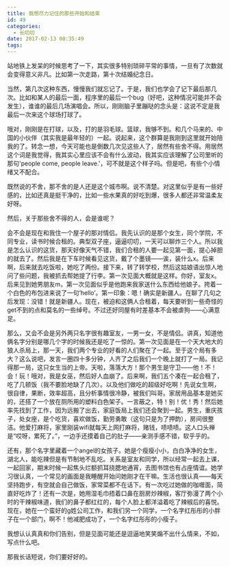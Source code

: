 ```yaml
---
title: 我想尽力记住的那些开始和结束
id: 49
categories:
  - 长叨叨
date: 2017-02-13 00:35:49
tags:
---
```


站地铁上发呆的时候思考了一下，其实很多特别琐碎平常的事情，一旦有了次数就会变得意义非凡。比如第一次走路，第十次结婚纪念日。

当然，第几次这种东西，慢慢我们就忘记了。于是，我们也学会了记下最后那几次。比如和某人的最后一面，程序里的最后一个bug（好吧，这种情况可能并不会发生），谁谁的最后几场演唱会。所以，刚刚脑子里蹦哒的念头是：这说不定是我最后一次来这个球场打球了。

哦对，刚刚是在打球，以及，打的是羽毛球。篮球，我够不到。和几个马来的、中国的小伙伴（其实我是最年轻的）一起。说起来，这个群算是我刚到这里就开始陪我的了。转念一想，今天可能也是倒数几次见这些人了，居然有些舍不得。用居然这个词是我觉得，我其实心里应该不会有什么波动，我其实应该理解了公司里听的那句'people come, people leave.'，可不就是这个样子吗。但是吧，有些个小情绪又不配合。

既然说的不舍，那不舍的是人还是这个城市啊。说不清楚。对这里似乎是有一些好感的，比如还真是挺干净的，比如一些水果真的好吃到爆，很多人都还非常温柔友好呀。

然后，关于那些舍不得的人，会是谁呢？

会不会是现在和我住一个屋子的那对情侣。我先认识的是那个女生，同个学院，不同专业，读书时候合租的。典型双子座，逼逼叨叨，一天可以聊炸三个人。所以我是怎么认识的这货，那天好像天气不错，我们合租的人要一起见第一面，提心掉胆的就去了。然后我是在下车时候看见这货，戴了个墨镜——诶，装什么x。后来啊，后来就去吃饭啦，她吃了两份。接下来，转了转学校，然后这姑娘语出惊人地问了些问题，我被抓去帮她提了行李。第一次见面大概就是这样。你好，室友x。后来见到她男朋友m，第一次见面似乎是他跑来我家送什么东西给他娘子。挎着一个白色的布包进来说了一句‘hello’。第一印象：嗯！确实是新疆人。在聊了几句之后发现：没错！就是新疆人。现在，被迫和这俩人合租着，每天要听到一些奇怪的get不到的点和莫名的一些绰号。不过还好同屋有时差基本不会被虐狗——心满意足。

那么，又会不会是另外两只名字很有趣室友，一男一女，不是情侣。讲真，知道他俩名字分别是哪几个字的时候我还是吃了一惊的。第一次见面是在一个天大地大的狼人杀局上，那一天，我们两个专业的好看的人们聚在了一起。至于这个局有多大？这么说吧，发言一圈四十多分钟，人齐了之后我们一个晚上就打了一局。我记得那一局，这只女生当的上帝。天啦，落落大方！那个男生是守卫——他！不！会！玩！哦对，我是女巫，然后好人血崩了。后来啊，我们五个凑在一起合租了，吃了几顿饭（我不要脸地缺了几次）。以及他们做吃的超级好吃啊！先说女生啊，很自律，果断，效率超高，且分析事情很冷静，被我们叫哥。家居用品基本是她买的，还搭了一个放在厕所用的塑料白色架子。一言蔽之，特！别！优！秀！然后她率先找到了工作，因为远搬了出去，家庭饭局上我们还会聚到一起。男生，重庆孩子，处女座，是个吃货，喜欢做饭，勤劳勇敢（这句只是为了押韵），房间很整洁。他爱打麻将，家里刚装wifi就每天上网打麻将，赌钱，啧啧啧。这人口头禅是“哎呀，累死了。”，一边手还摸着自己的肚子——亲测手感不错，软乎乎的。

还有，那个名字里藏着一个angel的女孩子。她是个瘦瘦小小，白白净净的女生，湖北人，能吃辣但是有节制地不乱吃。关系是室友和同学，所以经常一起去上课，一起回家，期末时候一起焦头烂额抓耳挠腮地通宵，去图书馆也有占座情谊。她学习很认真，一个常见的画面是我睡醒开始问她刚才在干嘛。生活也很认真——每天坚持跑步，有空就会自己做饭，家常菜都不在话下。有一次吃过她做的咖喱面，简直好吃炸了！还有一次是，她用湿毛巾捂着口鼻在厨房炒辣椒，客厅弥漫了两个小时的干辣椒味道，我们的鼻子都红红的，每个人脸上都洋溢着吃了辣椒后的喜悦。现在，她在一个蛮好的g姓公司工作，和我们另一个同学，一个名字红彤彤的小胖子在一个部门，啊不！他减肥成功了，一个名字红彤彤的小瘦子。

我想认认真真和你们告别，但是见面可能还是逗逼地笑笑煽不出什么情来，不如，写点什么吧。

那我长话短说，你们要好好的。